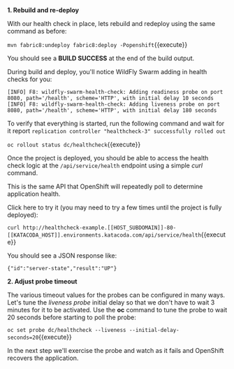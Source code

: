 **1. Rebuild and re-deploy**

With our health check in place, lets rebuild and redeploy using the same command as before:

```mvn fabric8:undeploy fabric8:deploy -Popenshift```{{execute}}

You should see a **BUILD SUCCESS** at the end of the build output.

During build and deploy, you'll notice WildFly Swarm adding in health checks for you:

```console
[INFO] F8: wildfly-swarm-health-check: Adding readiness probe on port 8080, path='/health', scheme='HTTP', with initial delay 10 seconds
[INFO] F8: wildfly-swarm-health-check: Adding liveness probe on port 8080, path='/health', scheme='HTTP', with initial delay 180 seconds
```

To verify that everything is started, run the following command and wait for it report
`replication controller "healthcheck-3" successfully rolled out`

``oc rollout status dc/healthcheck``{{execute}}

Once the project is deployed, you should be able to access the health check logic
 at the `/api/service/health` endpoint using a simple _curl_ command. 
 
This is the same API that OpenShift will repeatedly poll to determine application health.

Click here to try it (you may need to try a few times until the project is fully deployed):

``curl http://healthcheck-example.[[HOST_SUBDOMAIN]]-80-[[KATACODA_HOST]].environments.katacoda.com/api/service/health``{{execute}}

You should see a JSON response like:

```
{"id":"server-state","result":"UP"}
```

**2. Adjust probe timeout**

The various timeout values for the probes can be configured in many ways. Let's tune the _liveness probe_ initial delay so that
we don't have to wait 3 minutes for it to be activated. Use the **oc** command to tune the
probe to wait 20 seconds before starting to poll the probe:

```oc set probe dc/healthcheck --liveness --initial-delay-seconds=20```{{execute}}

In the next step we'll exercise the probe and watch as it fails and OpenShift recovers the application.